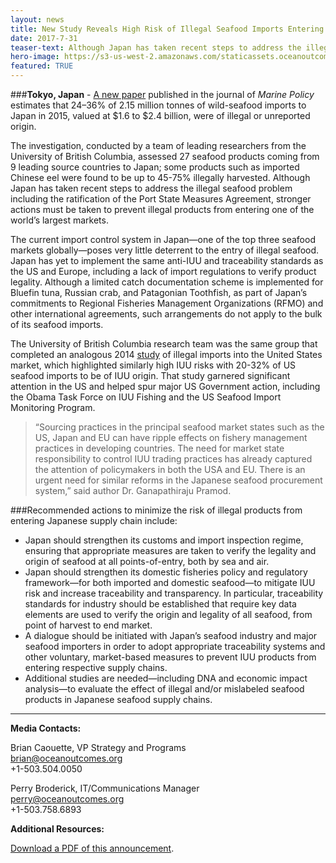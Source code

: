 ```yaml
---
layout: news
title: New Study Reveals High Risk of Illegal Seafood Imports Entering Japanese Market
date: 2017-7-31
teaser-text: Although Japan has taken recent steps to address the illegal seafood problem including the ratification of the Port State Measures Agreement, stronger actions must be taken to prevent illegal products from entering one of the world’s largest markets.
hero-image: https://s3-us-west-2.amazonaws.com/staticassets.oceanoutcomes.org/news+and+analysis/hero+images/iuu-imports-japanese-market-hero.jpg
featured: TRUE
---
```

###**Tokyo, Japan** - <a href="http://www.sciencedirect.com/science/article/pii/S0308597X17300817" target="_blank">A new paper</a> published in the journal of *Marine Policy* estimates that 24–36% of 2.15 million tonnes of wild-seafood imports to Japan in 2015, valued at $1.6 to $2.4 billion, were of illegal or unreported origin. 

The investigation, conducted by a team of leading researchers from the University of British Columbia, assessed 27 seafood products coming from 9 leading source countries to Japan; some products such as imported Chinese eel were found to be up to 45-75% illegally harvested. Although Japan has taken recent steps to address the illegal seafood problem including the ratification of the Port State Measures Agreement, stronger actions must be taken to prevent illegal products from entering one of the world’s largest markets.

The current import control system in Japan—one of the top three seafood markets globally—poses very little deterrent to the entry of illegal seafood. Japan has yet to implement the same anti-IUU and traceability standards as the US and Europe, including a lack of import regulations to verify product legality. Although a limited catch documentation scheme is implemented for Bluefin tuna, Russian crab, and Patagonian Toothfish, as part of Japan’s commitments to Regional Fisheries Management Organizations (RFMO) and other international agreements, such arrangements do not apply to the bulk of its seafood imports. 

The University of British Columbia research team was the same group that completed an analogous 2014 <a href="http://www.sciencedirect.com/science/article/pii/S0308597X14000918" target="_blank">study</a> of illegal imports into the United States market, which highlighted similarly high IUU risks with 20-32% of US seafood imports to be of IUU origin. That study garnered significant attention in the US and helped spur major US Government action, including the Obama Task Force on IUU Fishing and the US Seafood Import Monitoring Program. 

> “Sourcing practices in the principal seafood market states such as the US, Japan and EU can have ripple effects on fishery management practices in developing countries. The need for market state responsibility to control IUU trading practices has already captured the attention of policymakers in both the USA and EU. There is an urgent need for similar reforms in the Japanese seafood procurement system,” said author Dr. Ganapathiraju Pramod. 
				
###Recommended actions to minimize the risk of illegal products from entering Japanese supply chain include:

* Japan should strengthen its customs and import inspection regime, ensuring that appropriate measures are taken to verify the legality and origin of seafood at all points-of-entry, both by sea and air. 
* Japan should strengthen its domestic fisheries policy and regulatory framework—for both imported and domestic seafood—to mitigate IUU risk and increase traceability and transparency. In particular, traceability standards for industry should be established that require key data elements are used to verify the origin and legality of all seafood, from point of harvest to end market.
* A dialogue should be initiated with Japan’s seafood industry and major seafood importers in order to adopt appropriate traceability systems and other voluntary, market-based measures to prevent IUU products from entering respective supply chains.
* Additional studies are needed—including DNA and economic impact analysis—to evaluate the effect of illegal and/or mislabeled seafood products in Japanese seafood supply chains.			

----

**Media Contacts:**

Brian Caouette, VP Strategy and Programs   
<a href="mailto:brian@oceanoutcomes.org">brian@oceanoutcomes.org</a>  
+1-503.504.0050

Perry Broderick, IT/Communications Manager   
<a href="mailto:perry@oceanoutcomes.org">perry@oceanoutcomes.org</a>  
+1-503.758.6893

**Additional Resources:**

<a href="https://s3-us-west-2.amazonaws.com/staticassets.oceanoutcomes.org/news+and+analysis/New+study+reveals+high+risk+of+illegal+seafood+imports+entering+Japanese+market+2017.pdf" target="blank">Download a PDF of this announcement</a>.
